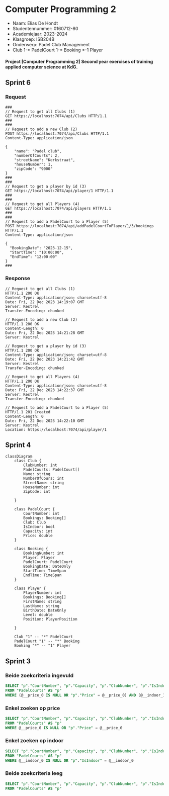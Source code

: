 # Computer Programming 2

* Naam: Elias De Hondt
* Studentennummer: 0160712-80
* Academiejaar: 2023-2024
* Klasgroep: ISB204B
* Onderwerp: Padel Club Management 
* Club 1-* PadelCourt 1-* Booking *-1 Player


#### Project [Computer Programming 2] Second year exercises of training applied computer science at KdG.

## Sprint 6

### Request
```http request
###
// Request to get all Clubs (1)
GET https://localhost:7074/api/Clubs HTTP/1.1
###
###
// Request to add a new Club (2)
POST https://localhost:7074/api/Clubs HTTP/1.1
Content-Type: application/json

{
    "name": "Padel club",
    "numberOfCourts": 2,
    "streetName": "Kerkstraat",
    "houseNumber": 1,
    "zipCode": "9000"
}
###
###
// Request to get a player by id (3)
GET https://localhost:7074/api/player/1 HTTP/1.1
###
###
// Request to get all Players (4)
GET https://localhost:7074/api/players HTTP/1.1
###
###
// Request to add a PadelCourt to a Player (5)
POST https://localhost:7074/api/addPadelCourtToPlayer/1/3/bookings HTTP/1.1
Content-Type: application/json

{
  "BookingDate": "2023-12-15",
  "StartTime": "10:00:00",
  "EndTime": "12:00:00"
}
###
```

### Response
```text
// Request to get all Clubs (1)
HTTP/1.1 200 OK
Content-Type: application/json; charset=utf-8
Date: Fri, 22 Dec 2023 14:19:07 GMT
Server: Kestrel
Transfer-Encoding: chunked

// Request to add a new Club (2)
HTTP/1.1 200 OK
Content-Length: 0
Date: Fri, 22 Dec 2023 14:21:28 GMT
Server: Kestrel

// Request to get a player by id (3)
HTTP/1.1 200 OK
Content-Type: application/json; charset=utf-8
Date: Fri, 22 Dec 2023 14:21:42 GMT
Server: Kestrel
Transfer-Encoding: chunked

// Request to get all Players (4)
HTTP/1.1 200 OK
Content-Type: application/json; charset=utf-8
Date: Fri, 22 Dec 2023 14:22:37 GMT
Server: Kestrel
Transfer-Encoding: chunked

// Request to add a PadelCourt to a Player (5)
HTTP/1.1 201 Created
Content-Length: 0
Date: Fri, 22 Dec 2023 14:22:10 GMT
Server: Kestrel
Location: https://localhost:7074/api/player/1
```

## Sprint 4

```mermaid
classDiagram
    class Club {
        ClubNumber: int
        PadelCourts: PadelCourt[]
        Name: string
        NumberOfCours: int
        StreetName: string
        HouseNumber: int
        ZipCode: int

    }

    class PadelCourt {
        CourtNumber: int
        Bookings: Booking[]
        Club: Club
        IsIndoor: bool
        Capacity: int
        Price: double
    }

    class Booking {
        BookingNumber: int
        Player: Player
        PadelCourt: PadelCourt
        BookingDate: DateOnly
        StartTime: TimeSpan
        EndTime: TimeSpan
    }

    class Player {
        PlayerNumber: int
        Bookings: Booking[]
        FirstName: string
        LastName: string
        BirthDate: DateOnly
        Level: double
        Position: PlayerPosition

    }

    Club "1" -- "*" PadelCourt
    PadelCourt "1" -- "*" Booking
    Booking "*" -- "1" Player
```

## Sprint 3

### Beide zoekcriteria ingevuld
```sql
SELECT "p"."CourtNumber", "p"."Capacity", "p"."ClubNumber", "p"."IsIndoor", "p"."PlayerNumber", "p"."Price"
FROM "PadelCourts" AS "p"
WHERE (@__price_0 IS NULL OR "p"."Price" = @__price_0) AND (@__indoor_1 IS NULL OR "p"."IsIndoor" = @__indoor_1)
```

### Enkel zoeken op price
```sql
SELECT "p"."CourtNumber", "p"."Capacity", "p"."ClubNumber", "p"."IsIndoor", "p"."PlayerNumber", "p"."Price"
FROM "PadelCourts" AS "p"
WHERE @__price_0 IS NULL OR "p"."Price" = @__price_0
```

### Enkel zoeken op indoor
```sql
SELECT "p"."CourtNumber", "p"."Capacity", "p"."ClubNumber", "p"."IsIndoor", "p"."PlayerNumber", "p"."Price"
FROM "PadelCourts" AS "p"
WHERE @__indoor_0 IS NULL OR "p"."IsIndoor" = @__indoor_0
```

### Beide zoekcriteria leeg
```sql
SELECT "p"."CourtNumber", "p"."Capacity", "p"."ClubNumber", "p"."IsIndoor", "p"."PlayerNumber", "p"."Price"
FROM "PadelCourts" AS "p"
```